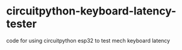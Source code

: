 # circuitpython-keyboard-latency-tester
code for using circuitpython esp32 to test mech keyboard latency
